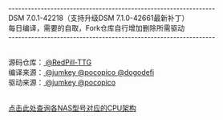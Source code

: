 ----------------------------------------------------------------<br>
DSM 7.0.1-42218（支持升级DSM 7.1.0-42661最新补丁）<br>
每日编译，需要的自取，Fork仓库自行增加删除所需驱动<br>
----------------------------------------------------------------<br><br>

源码仓库：<a href="https://github.com/RedPill-TTG/redpill-load"> @RedPill-TTG </a><br>
编译来源：<a href="https://github.com/jumkey/redpill-load"> @jumkey </a><a href="https://github.com/pocopico/redpill-load"> @pocopico </a><a href="https://github.com/dogodefi/redpill-load"> @dogodefi </a><br>
驱动来源：<a href="https://github.com/jumkey/redpill-load/tree/develop/redpill-misc"> @jumkey </a><a href="https://github.com/pocopico/rp-ext"> @pocopico </a><br><br>

<a href="https://kb.synology.com/en-me/DSM/tutorial/What_kind_of_CPU_does_my_NAS_have">点击此处查询各NAS型号对应的CPU架构</a>

